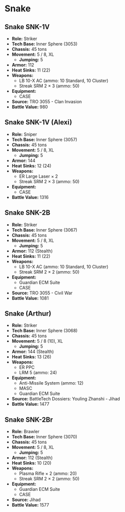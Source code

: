# Snake
## Snake SNK-1V
- **Role:** Striker
- **Tech Base:** Inner Sphere (3053)
- **Chassis:** 45 tons
- **Movement:** 5 / 8, XL
  - **Jumping:** 5
- **Armor:** 112
- **Heat Sinks:** 11 (22)
- **Weapons:**
  - LB 10-X AC (ammo: 10 Standard, 10 Cluster)
  - Streak SRM 2 × 3 (ammo: 50)
- **Equipment:**
  - CASE
- **Source:** TRO 3055 - Clan Invasion
- **Battle Value:** 980

## Snake SNK-1V (Alexi)
- **Role:** Sniper
- **Tech Base:** Inner Sphere (3057)
- **Chassis:** 45 tons
- **Movement:** 5 / 8, XL
  - **Jumping:** 5
- **Armor:** 144
- **Heat Sinks:** 12 (24)
- **Weapons:**
  - ER Large Laser × 2
  - Streak SRM 2 × 3 (ammo: 50)
- **Equipment:**
  - CASE
- **Battle Value:** 1316

## Snake SNK-2B
- **Role:** Striker
- **Tech Base:** Inner Sphere (3067)
- **Chassis:** 45 tons
- **Movement:** 5 / 8, XL
  - **Jumping:** 5
- **Armor:** 112 (Stealth)
- **Heat Sinks:** 11 (22)
- **Weapons:**
  - LB 10-X AC (ammo: 10 Standard, 10 Cluster)
  - Streak SRM 2 × 2 (ammo: 50)
- **Equipment:**
  - Guardian ECM Suite
  - CASE
- **Source:** TRO 3055 - Civil War
- **Battle Value:** 1081

## Snake (Arthur)
- **Role:** Striker
- **Tech Base:** Inner Sphere (3068)
- **Chassis:** 45 tons
- **Movement:** 5 / 8 (10), XL
  - **Jumping:** 5
- **Armor:** 144 (Stealth)
- **Heat Sinks:** 13 (26)
- **Weapons:**
  - ER PPC
  - LRM 5 (ammo: 24)
- **Equipment:**
  - Anti-Missile System (ammo: 12)
  - MASC
  - Guardian ECM Suite
- **Source:** BattleTech Dossiers: Youling Zhanshi - Jihad
- **Battle Value:** 1477

## Snake SNK-2Br
- **Role:** Brawler
- **Tech Base:** Inner Sphere (3070)
- **Chassis:** 45 tons
- **Movement:** 5 / 8, XL
  - **Jumping:** 5
- **Armor:** 112 (Stealth)
- **Heat Sinks:** 10 (20)
- **Weapons:**
  - Plasma Rifle × 2 (ammo: 20)
  - Streak SRM 2 × 2 (ammo: 50)
- **Equipment:**
  - Guardian ECM Suite
  - CASE
- **Source:** Jihad
- **Battle Value:** 1577

